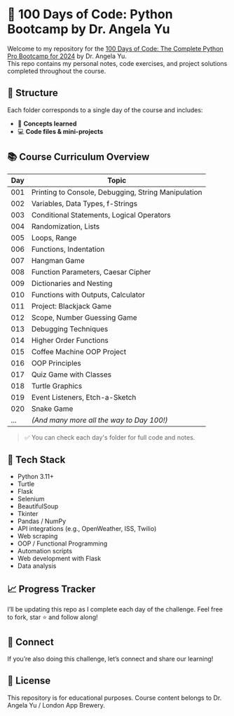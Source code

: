 # 🐍 100 Days of Code: Python Bootcamp by Dr. Angela Yu

Welcome to my repository for the [100 Days of Code: The Complete Python Pro Bootcamp for 2024](https://www.udemy.com/course/100-days-of-code/) by Dr. Angela Yu.  
This repo contains my personal notes, code exercises, and project solutions completed throughout the course.

## 📅 Structure

Each folder corresponds to a single day of the course and includes:

- 🧠 **Concepts learned**
- 💻 **Code files & mini-projects**

## 📚 Course Curriculum Overview

| Day | Topic |
|-----|----------------------------|
| 001 | Printing to Console, Debugging, String Manipulation |
| 002 | Variables, Data Types, f-Strings |
| 003 | Conditional Statements, Logical Operators |
| 004 | Randomization, Lists |
| 005 | Loops, Range |
| 006 | Functions, Indentation |
| 007 | Hangman Game |
| 008 | Function Parameters, Caesar Cipher |
| 009 | Dictionaries and Nesting |
| 010 | Functions with Outputs, Calculator |
| 011 | Project: Blackjack Game |
| 012 | Scope, Number Guessing Game |
| 013 | Debugging Techniques |
| 014 | Higher Order Functions |
| 015 | Coffee Machine OOP Project |
| 016 | OOP Principles |
| 017 | Quiz Game with Classes |
| 018 | Turtle Graphics |
| 019 | Event Listeners, Etch-a-Sketch |
| 020 | Snake Game |
| ... | *(And many more all the way to Day 100!)* |

> ✅ You can check each day's folder for full code and notes.

## 🧰 Tech Stack

- Python 3.11+
- Turtle
- Flask
- Selenium
- BeautifulSoup
- Tkinter
- Pandas / NumPy
- API integrations (e.g., OpenWeather, ISS, Twilio)
- Web scraping
- OOP / Functional Programming
- Automation scripts
- Web development with Flask
- Data analysis

## 📈 Progress Tracker

I’ll be updating this repo as I complete each day of the challenge. Feel free to fork, star ⭐ and follow along!

## 🤝 Connect

If you’re also doing this challenge, let’s connect and share our learning!

## 📝 License

This repository is for educational purposes. Course content belongs to Dr. Angela Yu / London App Brewery.
